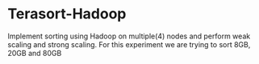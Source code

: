 # Terasort-Hadoop
 Implement sorting using Hadoop on multiple(4) nodes and perform weak scaling and strong scaling. For this experiment we are trying to sort 8GB, 20GB and 80GB 
